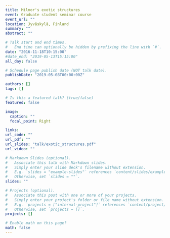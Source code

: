 ```yaml
---
title: Milnor's exotic structures
event: Graduate student seminar course
event_url: ""
location: Jyväskylä, Finland
summary: ""
abstract: ""

# Talk start and end times.
#   End time can optionally be hidden by prefixing the line with `#`.
date: "2016-11-18T10:15:00"
#date_end: "2019-05-13T15:15:00"
all_day: false

# Schedule page publish date (NOT talk date).
publishDate: "2019-05-08T00:00:00Z"

authors: []
tags: []

# Is this a featured talk? (true/false)
featured: false

image:
  caption: ""
  focal_point: Right

links:
url_code: ""
url_pdf: ""
url_slides: "talk/exotic_structures.pdf"
url_video: ""

# Markdown Slides (optional).
#   Associate this talk with Markdown slides.
#   Simply enter your slide deck's filename without extension.
#   E.g. `slides = "example-slides"` references `content/slides/example-slides.md`.
#   Otherwise, set `slides = ""`.
slides: ""

# Projects (optional).
#   Associate this post with one or more of your projects.
#   Simply enter your project's folder or file name without extension.
#   E.g. `projects = ["internal-project"]` references `content/project/deep-learning/index.md`.
#   Otherwise, set `projects = []`.
projects: []

# Enable math on this page?
math: false
---
```

